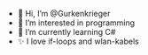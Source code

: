 - 👋 Hi, I’m @Gurkenkrieger
- 👀 I’m interested in programming
- 🌱 I’m currently learning C#
- ✨ I love if-loops and wlan-kabels

<!---
IJoshiI/IJoshiI is a ✨ special ✨ repository because its `README.md` (this file) appears on your GitHub profile.
You can click the Preview link to take a look at your changes.
--->
